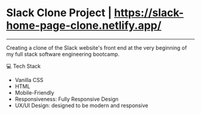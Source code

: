 # Slack Clone Project | https://slack-home-page-clone.netlify.app/
---

Creating a clone of the Slack website's front end at the very beginning of my full stack software engineering bootcamp. 

💻 Tech Stack

- Vanilla CSS
- HTML
- Mobile-Friendly
- Responsiveness: Fully Responsive Design
- UX/UI Design: designed to be modern and responsive
